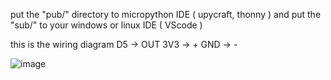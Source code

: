 put the "pub/" directory to micropython IDE ( upycraft, thonny ) and put the "sub/" to your windows or linux IDE ( VScode )


this is the wiring diagram
D5 -> OUT 
3V3 -> +
GND -> -

![image](https://github.com/Glennimmanuell/dht11_mqtt/assets/118232825/6517d695-afa4-49d4-a76c-925ec20696a2)
